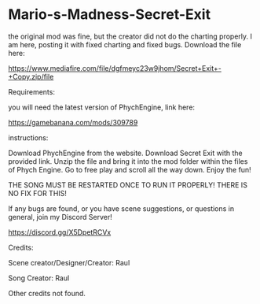 # Mario-s-Madness-Secret-Exit
the original mod was fine, but the creator did not do the charting properly. I am here, posting it with fixed charting and fixed bugs.
Download the file here: 

https://www.mediafire.com/file/dgfmeyc23w9jhom/Secret+Exit+-+Copy.zip/file

Requirements:

you will need the latest version of PhychEngine, link here:

https://gamebanana.com/mods/309789

instructions:

Download PhychEngine from the website. 
Download Secret Exit with the provided link.
Unzip the file and bring it into the mod folder within the files of Phych Engine.
Go to free play and scroll all the way down.
Enjoy the fun!

THE SONG MUST BE RESTARTED ONCE TO RUN IT PROPERLY! THERE IS NO FIX FOR THIS!

If any bugs are found, or you have scene suggestions, or questions in general, join my Discord Server! 

https://discord.gg/X5DpetRCVx

Credits:

Scene creator/Designer/Creator: Raul

Song Creator: Raul

Other credits not found. 
